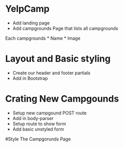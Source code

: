 # YelpCamp


* Add landing page
* Add campgrounds Page that lists all campgrounds


Each campgrounds
    * Name
    * Image
    
    
    
    
# Layout and Basic styling
* Create our header and footer partials
* Add in Bootstrap





# Crating New Campgounds
* Setup new campgound POST route
* Add in body-parser
* Setup route to show form
* Add basic unstyled form


#Style The Campgorunds Page